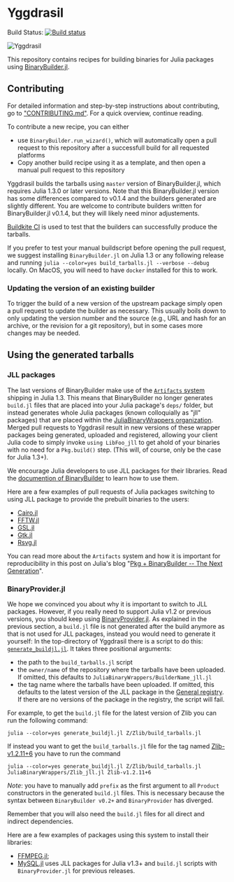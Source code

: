# Yggdrasil

Build Status: [![Build status](https://badge.buildkite.com/20f068d74db24be50d79ac4710defa74e19d5d912e31f9bda2.svg)](https://buildkite.com/julialang/yggdrasil)

![Yggdrasil](https://user-images.githubusercontent.com/1282691/177174254-aa90664e-5c20-4ea3-9938-34de961dc198.png)

This repository contains recipes for building binaries for Julia packages using [BinaryBuilder.jl](https://github.com/JuliaPackaging/BinaryBuilder.jl).

## Contributing

For detailed information and step-by-step instructions about contributing, go to ["CONTRIBUTING.md"](https://github.com/JuliaPackaging/Yggdrasil/blob/master/CONTRIBUTING.md). For a quick overview, continue reading.

To contribute a new recipe, you can either
* use `BinaryBuilder.run_wizard()`, which will automatically open a pull request to this repository after a successfull build for all requested platforms
* Copy another build recipe using it as a template, and then open a manual pull request to this repository

Yggdrasil builds the tarballs using `master` version of BinaryBuilder.jl, which requires Julia 1.3.0 or later versions. Note that this BinaryBuilder.jl version has some differences compared to v0.1.4 and the builders generated are slightly different. You are welcome to contribute builders written for  BinaryBuilder.jl v0.1.4, but they will likely need minor adjustements.

[Buildkite CI](https://buildkite.com/julialang/yggdrasil) is used to test that the builders can successfully produce the tarballs.

If you prefer to test your manual buildscript before opening the pull request, we suggest installing `BinaryBuilder.jl` on Julia 1.3 or any following release and running `julia --color=yes build_tarballs.jl --verbose --debug` locally.  On MacOS, you will need to have `docker` installed for this to work.

### Updating the version of an existing builder

To trigger the build of a new version of the upstream package simply open a pull request to update the builder as necessary.  This usually boils down to only updating the version number and the source (e.g., URL and hash for an archive, or the revision for a git repository), but in some cases more changes may be needed.

## Using the generated tarballs

### JLL packages

The last versions of BinaryBuilder make use of the [`Artifacts` system](https://julialang.github.io/Pkg.jl/dev/artifacts/) shipping in Julia 1.3.  This means that BinaryBuilder no longer generates `build.jl` files that are placed into your Julia package's `deps/` folder, but instead generates whole Julia packages (known colloquially as "jll" packages) that are placed within the [JuliaBinaryWrappers organization](https://github.com/JuliaBinaryWrappers/).  Merged pull requests to Yggdrasil result in new versions of these wrapper packages being generated, uploaded and registered, allowing your client Julia code to simply invoke `using LibFoo_jll` to get ahold of your binaries with no need for a `Pkg.build()` step.  (This will, of course, only be the case for Julia 1.3+).

We encourage Julia developers to use JLL packages for their libraries.  Read the [documention of BinaryBuilder](https://juliapackaging.github.io/BinaryBuilder.jl/dev/jll/) to learn how to use them.

Here are a few examples of pull requests of Julia packages switching to using JLL package to provide the prebuilt binaries to the users:

* [Cairo.jl](https://github.com/JuliaGraphics/Cairo.jl/pull/293)
* [FFTW.jl](https://github.com/JuliaMath/FFTW.jl/pull/122)
* [GSL.jl](https://github.com/JuliaMath/GSL.jl/pull/104)
* [Gtk.jl](https://github.com/JuliaGraphics/Gtk.jl/pull/447)
* [Rsvg.jl](https://github.com/lobingera/Rsvg.jl/pull/36)

You can read more about the `Artifacts` system and how it is important for reproducibility in this post on Julia's blog "[Pkg + BinaryBuilder -- The Next Generation](https://julialang.org/blog/2019/11/artifacts)".

### BinaryProvider.jl

We hope we convinced you about why it is important to switch to JLL packages.  However, if you really need to support Julia v1.2 or previous versions, you should keep using [BinaryProvider.jl](https://github.com/JuliaPackaging/BinaryProvider.jl).  As explained in the previous section, a `build.jl` file is not generated after the build anymore as that is not used for JLL packages, instead you would need to generate it yourself: In the top-directory of Yggdrasil there is a script to do this: [`generate_buildjl.jl`](./generate_buildjl.jl).  It takes three positional arguments:

* the path to the `build_tarballs.jl` script
* the `owner/name` of the repository where the tarballs have been uploaded.  If omitted, this defaults to `JuliaBinaryWrappers/BuilderName_jll.jl`
* the tag name where the tarballs have been uploaded.  If omitted, this defaults to the latest version of the JLL package in the [General registry](https://github.com/JuliaRegistries/General).  If there are no versions of the package in the registry, the script will fail.

For example, to get the `build.jl` file for the latest version of Zlib you can run the following command:

```
julia --color=yes generate_buildjl.jl Z/Zlib/build_tarballs.jl
```

If instead you want to get the `build_tarballs.jl` file for the tag named [Zlib-v1.2.11+6](https://github.com/JuliaBinaryWrappers/Zlib_jll.jl/releases/tag/Zlib-v1.2.11%2B6) you have to run the command

```
julia --color=yes generate_buildjl.jl Z/Zlib/build_tarballs.jl JuliaBinaryWrappers/Zlib_jll.jl Zlib-v1.2.11+6
```

*Note*: you have to manually add `prefix` as the first argument to all `Product` constructors in the generated `build.jl` files.  This is necessary because the syntax between `BinaryBuilder v0.2+` and `BinaryProvider` has diverged.

Remember that you will also need the `build.jl` files for all direct and indirect dependencies.

Here are a few examples of packages using this system to install their libraries:

* [FFMPEG.jl](https://github.com/JuliaIO/FFMPEG.jl/tree/b6cca77f788e58409a13cac5ab6eaa6a5841b5c6/deps);
* [MySQL.jl](https://github.com/JuliaDatabases/MySQL.jl/tree/85bdb2924cb909e258568ae8cb1811948ab0d9b0/deps) uses JLL packages for Julia v1.3+ and `build.jl` scripts with `BinaryProvider.jl` for previous releases.
